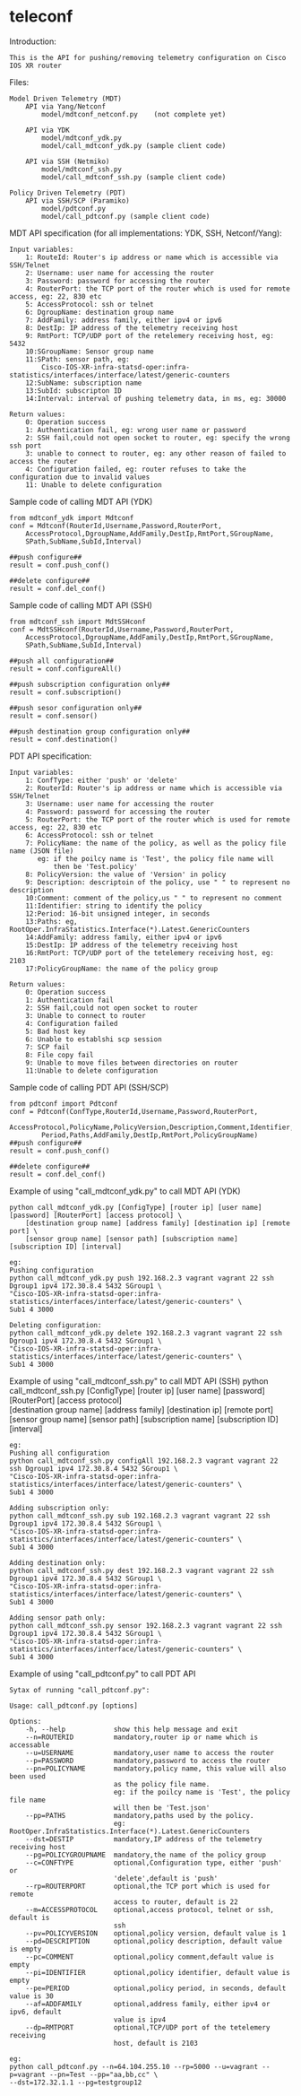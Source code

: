 # teleconf

Introduction:

	This is the API for pushing/removing telemetry configuration on Cisco IOS XR router
	
Files:

	Model Driven Telemetry (MDT)
		API via Yang/Netconf          
			model/mdtconf_netconf.py 	(not complete yet)
		
		API via YDK
			model/mdtconf_ydk.py
			model/call_mdtconf_ydk.py (sample client code)
			
		API via SSH (Netmiko)      
			model/mdtconf_ssh.py 
			model/call_mdtconf_ssh.py (sample client code)
		
	Policy Driven Telemetry (PDT)
		API via SSH/SCP (Paramiko) 
			model/pdtconf.py
			model/call_pdtconf.py (sample client code)

MDT API specification (for all implementations: YDK, SSH, Netconf/Yang):

	Input variables:
		1: RouteId: Router's ip address or name which is accessible via SSH/Telnet
		2: Username: user name for accessing the router
		3: Password: password for accessing the router
		4: RouterPort: the TCP port of the router which is used for remote access, eg: 22, 830 etc
		5: AccessProtocol: ssh or telnet 
		6: DgroupName: destination group name
		7: AddFamily: address family, either ipv4 or ipv6
		8: DestIp: IP address of the telemetry receiving host
		9: RmtPort: TCP/UDP port of the retelemery receiving host, eg: 5432
		10:SGroupName: Sensor group name
		11:SPath: sensor path, eg: 
			Cisco-IOS-XR-infra-statsd-oper:infra-statistics/interfaces/interface/latest/generic-counters
		12:SubName: subscription name
		13:SubId: subscripton ID
		14:Interval: interval of pushing telemetry data, in ms, eg: 30000
	
	Return values:
		0: Operation success
		1: Authentication fail, eg: wrong user name or password
		2: SSH fail,could not open socket to router, eg: specify the wrong ssh port 
		3: unable to connect to router, eg: any other reason of failed to access the router
		4: Configuration failed, eg: router refuses to take the configuration due to invalid values
		11: Unable to delete configuration

Sample code of calling MDT API (YDK)

	from mdtconf_ydk import Mdtconf
	conf = Mdtconf(RouterId,Username,Password,RouterPort,
		AccessProtocol,DgroupName,AddFamily,DestIp,RmtPort,SGroupName,
		SPath,SubName,SubId,Interval)
	
	##push configure##
	result = conf.push_conf()
	
	##delete configure##
	result = conf.del_conf()
	
Sample code of calling MDT API (SSH)

	from mdtconf_ssh import MdtSSHconf
	conf = MdtSSHconf(RouterId,Username,Password,RouterPort,
		AccessProtocol,DgroupName,AddFamily,DestIp,RmtPort,SGroupName,
		SPath,SubName,SubId,Interval)
	
	##push all configuration##
	result = conf.configureAll()
	
	##push subscription configuration only##
	result = conf.subscription()
	
	##push sesor configuration only##
	result = conf.sensor()
	
	##push destination group configuration only##
	result = conf.destination()
	
PDT API specification:

	Input variables:
		1: ConfType: either 'push' or 'delete'
		2: RouterId: Router's ip address or name which is accessible via SSH/Telnet
		3: Username: user name for accessing the router
		4: Password: password for accessing the router
		5: RouterPort: the TCP port of the router which is used for remote access, eg: 22, 830 etc
		6: AccessProtocol: ssh or telnet 
		7: PolicyName: the name of the policy, as well as the policy file name (JSON file)
		   eg: if the poilcy name is 'Test', the policy file name will
	           then be 'Test.policy'
		8: PolicyVersion: the value of 'Version' in policy
		9: Description: descriptoin of the policy, use " " to represent no description
		10:Comment: comment of the policy,us " " to represent no comment
		11:Identifier: string to identify the policy
		12:Period: 16-bit unsigned integer, in seconds
		13:Paths: eg, RootOper.InfraStatistics.Interface(*).Latest.GenericCounters
		14:AddFamily: address family, either ipv4 or ipv6
		15:DestIp: IP address of the telemetry receiving host
		16:RmtPort: TCP/UDP port of the tetelemery receiving host, eg: 2103
		17:PolicyGroupName: the name of the policy group
	
	Return values:
		0: Operation success
		1: Authentication fail
		2: SSH fail,could not open socket to router
		3: Unable to connect to router
		4: Configuration failed
		5: Bad host key
		6: Unable to establshi scp session
		7: SCP fail
		8: File copy fail
		9: Unable to move files between directories on router
		11:Unable to delete configuration
		
Sample code of calling PDT API (SSH/SCP)
	
	from pdtconf import Pdtconf
	conf = Pdtconf(ConfType,RouterId,Username,Password,RouterPort,
			AccessProtocol,PolicyName,PolicyVersion,Description,Comment,Identifier,
			Period,Paths,AddFamily,DestIp,RmtPort,PolicyGroupName)
	##push configure##
	result = conf.push_conf()
	
	##delete configure##
	result = conf.del_conf()


Example of using "call_mdtconf_ydk.py" to call MDT API (YDK)

	python call_mdtconf_ydk.py [ConfigType] [router ip] [user name] [password] [RouterPort] [access protocol] \
		[destination group name] [address family] [destination ip] [remote port] \
		[sensor group name] [sensor path] [subscription name] [subscription ID] [interval]
		
	eg:
	Pushing configuration
	python call_mdtconf_ydk.py push 192.168.2.3 vagrant vagrant 22 ssh Dgroup1 ipv4 172.30.8.4 5432 SGroup1 \
	"Cisco-IOS-XR-infra-statsd-oper:infra-statistics/interfaces/interface/latest/generic-counters" \
	Sub1 4 3000

	Deleting configuration:
	python call_mdtconf_ydk.py delete 192.168.2.3 vagrant vagrant 22 ssh Dgroup1 ipv4 172.30.8.4 5432 SGroup1 \
	"Cisco-IOS-XR-infra-statsd-oper:infra-statistics/interfaces/interface/latest/generic-counters" \
	Sub1 4 3000

Example of using "call_mdtconf_ssh.py" to call MDT API (SSH)
	python call_mdtconf_ssh.py [ConfigType] [router ip] [user name] [password] [RouterPort] [access protocol] \
		[destination group name] [address family] [destination ip] [remote port] \
		[sensor group name] [sensor path] [subscription name] [subscription ID] [interval]

	eg:
	Pushing all configuration
	python call_mdtconf_ssh.py configAll 192.168.2.3 vagrant vagrant 22 ssh Dgroup1 ipv4 172.30.8.4 5432 SGroup1 \
	"Cisco-IOS-XR-infra-statsd-oper:infra-statistics/interfaces/interface/latest/generic-counters" \
	Sub1 4 3000

	Adding subscription only:
	python call_mdtconf_ssh.py sub 192.168.2.3 vagrant vagrant 22 ssh Dgroup1 ipv4 172.30.8.4 5432 SGroup1 \
	"Cisco-IOS-XR-infra-statsd-oper:infra-statistics/interfaces/interface/latest/generic-counters" \
	Sub1 4 3000

	Adding destination only:
	python call_mdtconf_ssh.py dest 192.168.2.3 vagrant vagrant 22 ssh Dgroup1 ipv4 172.30.8.4 5432 SGroup1 \
	"Cisco-IOS-XR-infra-statsd-oper:infra-statistics/interfaces/interface/latest/generic-counters" \
	Sub1 4 3000

	Adding sensor path only:
	python call_mdtconf_ssh.py sensor 192.168.2.3 vagrant vagrant 22 ssh Dgroup1 ipv4 172.30.8.4 5432 SGroup1 \
	"Cisco-IOS-XR-infra-statsd-oper:infra-statistics/interfaces/interface/latest/generic-counters" \
	Sub1 4 3000	
	
Example of using "call_pdtconf.py" to call PDT API
	
	Sytax of running "call_pdtconf.py":
	
	Usage: call_pdtconf.py [options]

	Options:
		-h, --help            show this help message and exit
		--n=ROUTERID          mandatory,router ip or name which is accessable
		--u=USERNAME          mandatory,user name to access the router
		--p=PASSWORD          mandatory,password to access the router
		--pn=POLICYNAME       mandatory,policy name, this value will also been used
				              as the policy file name.
				              eg: if the poilcy name is 'Test', the policy file name
                              will then be 'Test.json'
		--pp=PATHS            mandatory,paths used by the policy.
				              eg: RootOper.InfraStatistics.Interface(*).Latest.GenericCounters
		--dst=DESTIP          mandatory,IP address of the telemetry receiving host
		--pg=POLICYGROUPNAME  mandatory,the name of the policy group
		--c=CONFTYPE          optional,Configuration type, either 'push' or
				              'delete',default is 'push'
		--rp=ROUTERPORT       optional,the TCP port which is used for remote
				              access to router, default is 22
		--m=ACCESSPROTOCOL    optional,access protocol, telnet or ssh, default is
				              ssh
		--pv=POLICYVERSION    optional,policy version, default value is 1
		--pd=DESCRIPTION      optional,policy description, default value is empty
		--pc=COMMENT          optional,policy comment,default value is empty
		--pi=IDENTIFIER       optional,policy identifier, default value is empty
		--pe=PERIOD           optional,policy period, in seconds, default value is 30
		--af=ADDFAMILY        optional,address family, either ipv4 or ipv6, default
				              value is ipv4
		--dp=RMTPORT          optional,TCP/UDP port of the tetelemery receiving
			 	              host, default is 2103
	
	eg:
	python call_pdtconf.py --n=64.104.255.10 --rp=5000 --u=vagrant --p=vagrant --pn=Test --pp="aa,bb,cc" \
	--dst=172.32.1.1 --pg=testgroup12


